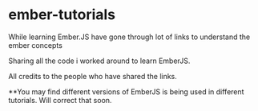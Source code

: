 ember-tutorials
===============

While learning Ember.JS have gone through lot of links to understand the ember concepts

Sharing all the code i worked around to learn EmberJS.

All credits to the people who have shared the links.

**You may find different versions of EmberJS is being used in different tutorials. Will correct that soon.